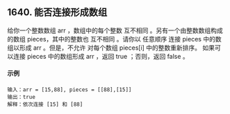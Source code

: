 ## 1640. 能否连接形成数组
给你一个整数数组 arr ，数组中的每个整数 互不相同 。另有一个由整数数组构成的数组 pieces，其中的整数也 互不相同 。请你以 任意顺序 连接 pieces 中的数组以形成 arr 。但是，不允许 对每个数组 pieces[i] 中的整数重新排序。
如果可以连接 pieces 中的数组形成 arr ，返回 true ；否则，返回 false 。

#### 示例
```
输入：arr = [15,88], pieces = [[88],[15]]
输出：true
解释：依次连接 [15] 和 [88]
```
